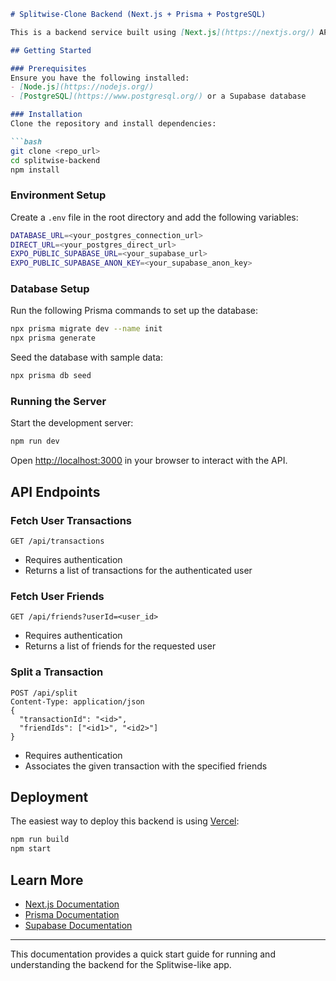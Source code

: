 ```markdown
# Splitwise-Clone Backend (Next.js + Prisma + PostgreSQL)

This is a backend service built using [Next.js](https://nextjs.org/) API routes, [Prisma](https://www.prisma.io/), and [PostgreSQL](https://www.postgresql.org/) (via Supabase). It provides APIs for managing users, transactions, friendships, and splitting expenses among friends.

## Getting Started

### Prerequisites
Ensure you have the following installed:
- [Node.js](https://nodejs.org/)
- [PostgreSQL](https://www.postgresql.org/) or a Supabase database

### Installation
Clone the repository and install dependencies:

```bash
git clone <repo_url>
cd splitwise-backend
npm install
```

### Environment Setup
Create a `.env` file in the root directory and add the following variables:

```bash
DATABASE_URL=<your_postgres_connection_url>
DIRECT_URL=<your_postgres_direct_url>
EXPO_PUBLIC_SUPABASE_URL=<your_supabase_url>
EXPO_PUBLIC_SUPABASE_ANON_KEY=<your_supabase_anon_key>
```

### Database Setup
Run the following Prisma commands to set up the database:

```bash
npx prisma migrate dev --name init
npx prisma generate
```

Seed the database with sample data:

```bash
npx prisma db seed
```

### Running the Server
Start the development server:

```bash
npm run dev
```

Open [http://localhost:3000](http://localhost:3000) in your browser to interact with the API.

## API Endpoints

### Fetch User Transactions
```http
GET /api/transactions
```
- Requires authentication
- Returns a list of transactions for the authenticated user

### Fetch User Friends
```http
GET /api/friends?userId=<user_id>
```
- Requires authentication
- Returns a list of friends for the requested user

### Split a Transaction
```http
POST /api/split
Content-Type: application/json
{
  "transactionId": "<id>",
  "friendIds": ["<id1>", "<id2>"]
}
```
- Requires authentication
- Associates the given transaction with the specified friends

## Deployment
The easiest way to deploy this backend is using [Vercel](https://vercel.com/):

```bash
npm run build
npm start
```

## Learn More
- [Next.js Documentation](https://nextjs.org/docs)
- [Prisma Documentation](https://www.prisma.io/docs/)
- [Supabase Documentation](https://supabase.com/docs)

---
This documentation provides a quick start guide for running and understanding the backend for the Splitwise-like app.
```

